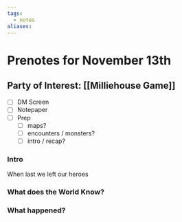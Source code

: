 ```yaml
---
tags:
  - notes
aliases:
---
```


# Prenotes for November 13th
## Party of Interest: [[Milliehouse Game]]
- [ ] DM Screen
- [ ] Notepaper
- [ ] Prep
	- [ ] maps?
	- [ ] encounters / monsters?
	- [ ] intro / recap?

### Intro

When last we left our heroes 

### What does the World Know?


### What happened?